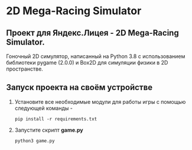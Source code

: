 # 2D Mega-Racing Simulator

## Проект для Яндекс.Лицея - 2D Mega-Racing Simulator.
Гоночный 2D симулятор, написанный на Python 3.8 с использованием библиотеки pygame (2.0.0) и Box2D для симуляции физики в 2D пространстве.

## Запуск проекта на своём устройстве
1) Установите все необходимые модули для работы игры с помощью следующей команды -

    `pip install -r requirements.txt`

2) Запустите скрипт __game.py__

    `python3 game.py`
